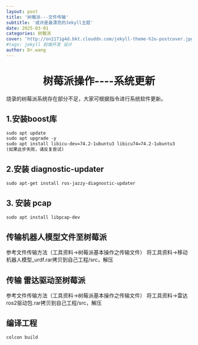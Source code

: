 ```yaml
---
layout: post
title: '树莓派---文件传输'
subtitle: '或许是最漂亮的Jekyll主题'
date: 2025-03-01
categories: 树莓派
cover: 'http://on2171g4d.bkt.clouddn.com/jekyll-theme-h2o-postcover.jpg'
#tags: jekyll 前端开发 设计
author: Dr.wang
---
```

# <center>树莓派操作----系统更新
烧录的树莓派系统存在部分不足，大家可根据指令进行系统软件更新。
## 1.安装boost库
 ```xml
 sudo apt update
 sudo apt upgrade -y
 sudo apt install libicu-dev=74.2-1ubuntu3 libicu74=74.2-1ubuntu3
 (如果此步失败，请反复尝试)


 ```
## 2.安装 diagnostic-updater

```xml
sudo apt-get install ros-jazzy-diagnostic-updater
```
## 3. 安装 pcap
``` xml
sudo apt install libpcap-dev

```
## 传输机器人模型文件至树莓派
参考文件传输方法（工具资料->树莓派基本操作之传输文件）
将工具资料->移动机器人模型_urdf.rar拷贝到自己工程/src，解压
## 传输 雷达驱动至树莓派
参考文件传输方法（工具资料->树莓派基本操作之传输文件）
将工具资料->雷达ros2驱动包.rar拷贝到自己工程/src，解压
## 编译工程
``` xml
colcon build
```
  
